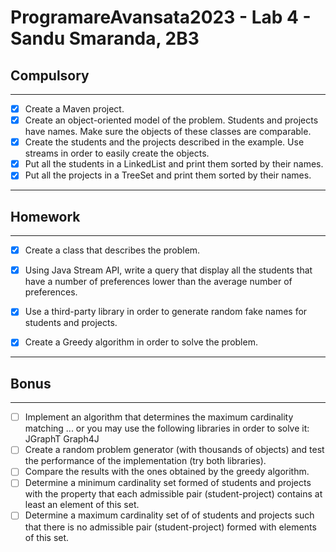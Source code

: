 # ProgramareAvansata2023 - Lab 4 - Sandu Smaranda, 2B3

## Compulsory

--------

- [x] Create a Maven project.
- [x]  Create an object-oriented model of the problem. Students and projects have names. Make sure the objects of these classes are comparable.
- [x]  Create the students and the projects described in the example. Use streams in order to easily create the objects.
- [x]  Put all the students in a LinkedList and print them sorted by their names.
- [x]  Put all the projects in a TreeSet and print them sorted by their names.

----------

## Homework

----------

- [x] Create a class that describes the problem.
- [x] Using Java Stream API, write a query that display all the students that have a number of preferences lower than the average number of preferences.
- [x] Use a third-party library in order to generate random fake names for students and projects.
- [x] Create a Greedy algorithm in order to solve the problem.


----------

## Bonus

---------

- [ ] Implement an algorithm that determines the maximum cardinality matching
  ... or you may use the following libraries in order to solve it:
  JGraphT
  Graph4J
- [ ] Create a random problem generator (with thousands of objects) and test the performance of the implementation (try both libraries).
- [ ] Compare the results with the ones obtained by the greedy algorithm.
- [ ] Determine a minimum cardinality set formed of students and projects with the property that each admissible pair (student-project) contains at least an element of this set.
- [ ] Determine a maximum cardinality set of of students and projects such that there is no admissible pair (student-project) formed with elements of this set.
